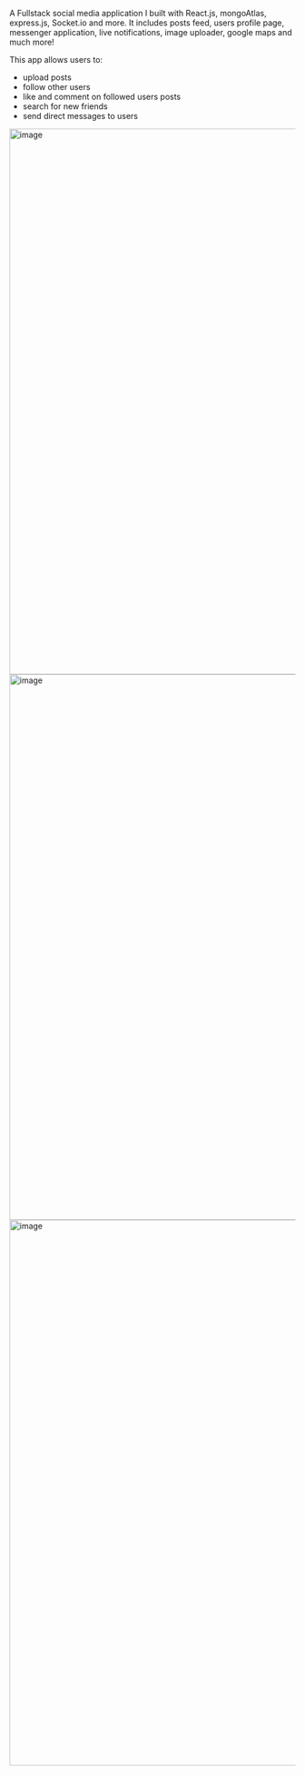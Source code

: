 A Fullstack social media application I built with React.js, mongoAtlas, express.js, Socket.io and more.
It includes posts feed, users profile page, messenger application, live notifications, image uploader, google maps and much more!

This app allows users to:
- upload posts
- follow other users
- like and comment on followed users posts
- search for new friends
- send direct messages to users


<img width="960" alt="image" src="https://user-images.githubusercontent.com/114099366/226100693-3bbbec9f-0600-4566-819e-dfbc30229099.png">

<img width="960" alt="image" src="https://user-images.githubusercontent.com/114099366/226100740-8d6fca7b-faa0-4559-a395-ed1b1309c3a8.png">

<img width="960" alt="image" src="https://user-images.githubusercontent.com/114099366/226100823-f6a17809-8edb-4479-b7b4-b627d7b9195c.png">




